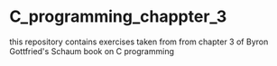 # C_programming_chappter_3
this repository contains exercises taken from from chapter 3 of Byron Gottfried's Schaum book on C programming
